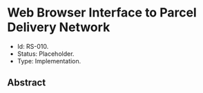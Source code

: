 # Web Browser Interface to Parcel Delivery Network

- Id: RS-010.
- Status: Placeholder.
- Type: Implementation.

## Abstract

